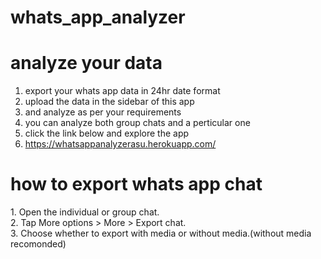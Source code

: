 # whats_app_analyzer
# analyze your data
1. export your whats app data in 24hr date format
2. upload the data in the sidebar of this app
3. and analyze as per your requirements
4. you can analyze both group chats and a perticular one
5. click the link below and explore the app
6. https://whatsappanalyzerasu.herokuapp.com/

<h1>how to export whats app chat</h1>
1. Open the individual or group chat.<br>
2. Tap More options > More > Export chat.<br>
3. Choose whether to export with media or without media.(without media recomonded)


